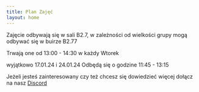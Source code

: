 ```yaml
---
title: Plan Zajęć
layout: home
---
```


Zajęcie odbywają się w sali B2.7,
w zależności od wielkości grupy mogą odbywać się w buirze B2.77

Trwają one od 13:00 - 14:30 w każdy Wtorek

wyjątkowo 17.01.24 i 24.01.24 Odbędą się o godzine 11:45 - 13:15 

Jeżeli jesteś zainteresowany czy też chcesz się dowiedzieć więcej dołącz na nasz [Discord](https://discord.gg/yw4cn4X4)
